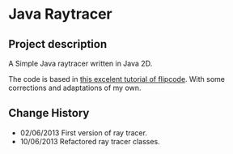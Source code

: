 Java Raytracer
==============

Project description
-------------------

A Simple Java raytracer written in Java 2D.

The code is based in [this excelent tutorial of flipcode][1]. 
With some corrections and adaptations of my own.

[1]: http://www.flipcode.com/archives/Raytracing_Topics_Techniques-Part_1_Introduction.shtml "Flipcode Raytracing Tutorial"

Change History
--------------
- 02/06/2013 First version of ray tracer.
- 10/06/2013 Refactored ray tracer classes.